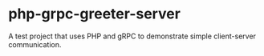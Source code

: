 # php-grpc-greeter-server
A test project that uses PHP and gRPC to demonstrate simple client-server communication.
